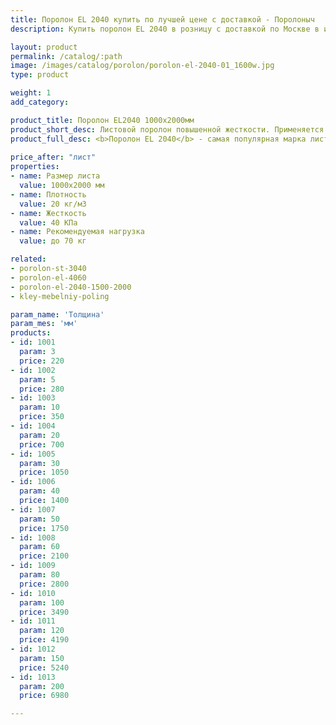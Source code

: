 ```yaml
---
title: Поролон EL 2040 купить по лучшей цене с доставкой - Поролоныч
description: Купить поролон EL 2040 в розницу с доставкой по Москве в интернет-магазине Поролоныча.

layout: product
permalink: /catalog/:path
image: /images/catalog/porolon/porolon-el-2040-01_1600w.jpg
type: product

weight: 1
add_category: 

product_title: Поролон EL2040 1000х2000мм
product_short_desc: Листовой поролон повышенной жесткости. Применяется в качестве наполнителя для мягкой мебели.
product_full_desc: <b>Поролон EL 2040</b> - самая популярная марка листового поролона повышенной жесткости. Благодаря оптимальному сочетанию практичности, удобства использования и стоимости, широко применяется в самых различных отраслях.
        
price_after: "лист"
properties:
- name: Размер листа
  value: 1000х2000 мм
- name: Плотность
  value: 20 кг/м3
- name: Жесткость
  value: 40 КПа
- name: Рекомендуемая нагрузка
  value: до 70 кг

related:
- porolon-st-3040
- porolon-el-4060
- porolon-el-2040-1500-2000
- kley-mebelniy-poling

param_name: 'Толщина'
param_mes: 'мм'
products:
- id: 1001
  param: 3
  price: 220
- id: 1002
  param: 5
  price: 280
- id: 1003
  param: 10
  price: 350
- id: 1004
  param: 20
  price: 700
- id: 1005
  param: 30
  price: 1050
- id: 1006
  param: 40
  price: 1400
- id: 1007
  param: 50
  price: 1750
- id: 1008
  param: 60
  price: 2100
- id: 1009
  param: 80
  price: 2800
- id: 1010
  param: 100
  price: 3490
- id: 1011
  param: 120
  price: 4190
- id: 1012
  param: 150
  price: 5240
- id: 1013
  param: 200
  price: 6980

---
```

